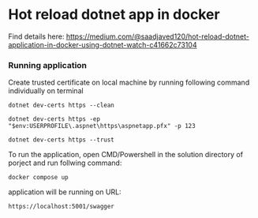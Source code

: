# Hot reload dotnet app in docker
Find details here: https://medium.com/@saadjaved120/hot-reload-dotnet-application-in-docker-using-dotnet-watch-c41662c73104

### Running application 
Create trusted certificate on local machine by running following command individually on terminal
```
dotnet dev-certs https --clean

dotnet dev-certs https -ep "$env:USERPROFILE\.aspnet\https\aspnetapp.pfx" -p 123 

dotnet dev-certs https --trust
```
To run the application, open CMD/Powershell in the solution directory of porject and run follwing command:
```
docker compose up
```
application will be running on URL:
```
https://localhost:5001/swagger
```
